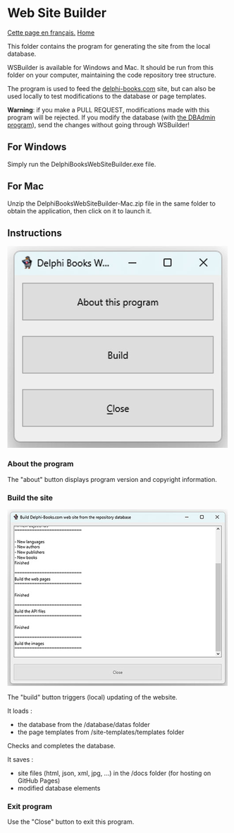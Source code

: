 # Web Site Builder

[Cette page en français.](LISEZMOI.md) [Home](../README.md)

This folder contains the program for generating the site from the local database.

WSBuilder is available for Windows and Mac. It should be run from this folder on your computer, maintaining the code repository tree structure.

The program is used to feed the [delphi-books.com](https://delphi-books.com) site, but can also be used locally to test modifications to the database or page templates.

**Warning**: if you make a PULL REQUEST, modifications made with this program will be rejected. If you modify the database (with [the DBAdmin program](../database/README.md)), send the changes without going through WSBuilder!

## For Windows

Simply run the DelphiBooksWebSiteBuilder.exe file.

## For Mac

Unzip the DelphiBooksWebSiteBuilder-Mac.zip file in the same folder to obtain the application, then click on it to launch it.

## Instructions

![WSBuilder main screen](images/main-screen.jpg)

### About the program

The "about" button displays program version and copyright information.

### Build the site

![WSBuilder build screen](images/builder-screen.jpg)

The "build" button triggers (local) updating of the website.

It loads :
- the database from the /database/datas folder
- the page templates from /site-templates/templates folder

Checks and completes the database.

It saves :
- site files (html, json, xml, jpg, ...) in the /docs folder (for hosting on GitHub Pages)
- modified database elements

### Exit program

Use the "Close" button to exit this program.
